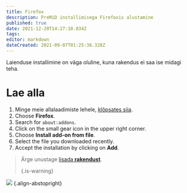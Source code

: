 ```yaml
---
title: Firefox
description: PreMiD installimisega Firefoxis alustamine
published: true
date: 2021-12-20T14:27:18.034Z
tags:
editor: markdown
dateCreated: 2021-09-07T01:25:38.328Z
---
```


Laienduse installimine on väga oluline, kuna rakendus ei saa ise midagi teha.

# Lae alla
1. Minge meie allalaadimiste lehele, [klõpsates siia](https://premid.app/downloads).
2. Choose **Firefox**.
3. Search for `about:addons`.
4. Click on the small gear icon in the upper right corner.
5. Choose **Install add-on from file**.
6. Select the file you downloaded recently.
7. Accept the installation by clicking on **Add**.

> Ärge unustage [lisada **rakendust**](/install). 
> 
> {.is-warning}

![](https://img.icons8.com/color/2x/firefox.png) {.align-abstopright}
